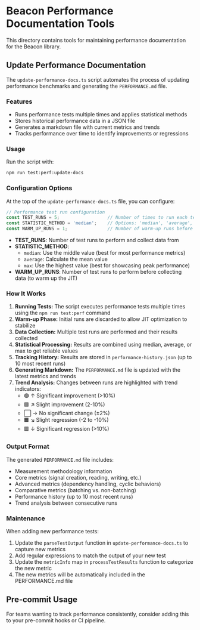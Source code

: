 # Beacon Performance Documentation Tools

This directory contains tools for maintaining performance documentation for the Beacon library.

## Update Performance Documentation

The `update-performance-docs.ts` script automates the process of updating performance benchmarks and generating the `PERFORMANCE.md` file.

### Features

- Runs performance tests multiple times and applies statistical methods
- Stores historical performance data in a JSON file
- Generates a markdown file with current metrics and trends
- Tracks performance over time to identify improvements or regressions

### Usage

Run the script with:

```bash
npm run test:perf:update-docs
```

### Configuration Options

At the top of the `update-performance-docs.ts` file, you can configure:

```typescript
// Performance test run configuration
const TEST_RUNS = 5;                  // Number of times to run each test
const STATISTIC_METHOD = 'median';    // Options: 'median', 'average', 'max'
const WARM_UP_RUNS = 1;               // Number of warm-up runs before collecting data
```

- **TEST_RUNS**: Number of test runs to perform and collect data from
- **STATISTIC_METHOD**: 
  - `median`: Use the middle value (best for most performance metrics)
  - `average`: Calculate the mean value
  - `max`: Use the highest value (best for showcasing peak performance)
- **WARM_UP_RUNS**: Number of test runs to perform before collecting data (to warm up the JIT)

### How It Works

1. **Running Tests:** The script executes performance tests multiple times using the `npm run test:perf` command
2. **Warm-up Phase:** Initial runs are discarded to allow JIT optimization to stabilize
3. **Data Collection:** Multiple test runs are performed and their results collected
4. **Statistical Processing:** Results are combined using median, average, or max to get reliable values
5. **Tracking History:** Results are stored in `performance-history.json` (up to 10 most recent runs)
6. **Generating Markdown:** The `PERFORMANCE.md` file is updated with the latest metrics and trends
7. **Trend Analysis:** Changes between runs are highlighted with trend indicators:
   - 🟢 ↑ Significant improvement (>10%)
   - 🟩 ↗ Slight improvement (2-10%)
   - ⬜ → No significant change (±2%)
   - 🟧 ↘ Slight regression (-2 to -10%)
   - 🟥 ↓ Significant regression (>10%)

### Output Format

The generated `PERFORMANCE.md` file includes:

- Measurement methodology information
- Core metrics (signal creation, reading, writing, etc.)
- Advanced metrics (dependency handling, cyclic behaviors)
- Comparative metrics (batching vs. non-batching)
- Performance history (up to 10 most recent runs)
- Trend analysis between consecutive runs

### Maintenance

When adding new performance tests:

1. Update the `parseTestOutput` function in `update-performance-docs.ts` to capture new metrics
2. Add regular expressions to match the output of your new test
3. Update the `metricInfo` map in `processTestResults` function to categorize the new metric
4. The new metrics will be automatically included in the PERFORMANCE.md file

## Pre-commit Usage

For teams wanting to track performance consistently, consider adding this to your pre-commit hooks or CI pipeline.

<!-- Links collection -->

[1]: ../PERFORMANCE.md
[2]: ../README.md